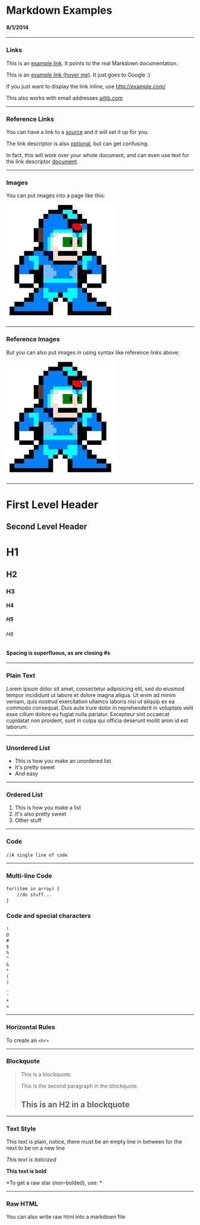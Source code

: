 # Markdown Examples
#### 8/1/2014

---

### Links
This is an [example link](http://http://daringfireball.net/projects/markdown/basics). It points to the real Markdown documentation.

This is an [example link (hover me)](http://example.com/ "With a hover Title"). It just goes to Google :)

If you just want to display the link inline, use <http://example.com/>

This also works with email addresses <a@b.com>

---

### Reference Links
You can have a link to a [source][1] and it will set it up for you.

The link descriptor is also [optional][], but can get confusing.

In fact, this will work over your whole document, and can even use text for the link descriptor [document][link3].

[1]: http://google.com/			"Google 1"
[optional]: http://google.com/	"Google 2"
[link3]: http://google.com/		"Google 3"

---

### Images
You can put images into a page like this:

![Mega Man](/assets/2014-08-01/megaman.jpg "Mega Man")

---

### Reference Images
But you can also put images in using syntax like reference links above:

![Mega Man][img1]

[img1]: /assets/2014-08-01/megaman.jpg "Mega Man"

---

First Level Header
==================


Second Level Header
-------------------

# H1
## H2
### H3
#### H4
##### H5
###### H6

####             Spacing is superfluous, as are closing \#s #

---

### Plain Text
Lorem ipsum dolor sit amet, consectetur adipisicing elit, sed do eiusmod tempor incididunt ut labore et dolore magna aliqua. Ut enim ad minim veniam, quis nostrud exercitation ullamco laboris nisi ut aliquip ex ea commodo consequat. Duis aute irure dolor in reprehenderit in voluptate velit esse cillum dolore eu fugiat nulla pariatur. Excepteur sint occaecat cupidatat non proident, sunt in culpa qui officia deserunt mollit anim id est laborum.

---

### Unordered List
- This is how you make an unordered list
- It's pretty sweet
- And easy

---

### Ordered List
1. This is how you make a list
2. It's also pretty sweet
3. Other stuff

---

### Code

`//A single line of code`

---

### Multi-line Code
```
for(item in array) {
	//do stuff...
}
```

### Code and special characters
```
!
@
#
$
%
^
&
*
(
)
_
-
+
=
```

---

### Horizontal Rules

To create an `<hr>`

---

### Blockquote
> This is a blockquote.
> 
> This is the second paragraph in the blockquote.
>
> ## This is an H2 in a blockquote

---

### Text Style
This text is plain, notice, there must be an empty line in between for the next to be on a new line

*This text is italicized*

**This text is bold**

\*To get a raw star (non-bolded), use: \*

---

### Raw HTML

<p>You can also write raw html into a markdown file</p>
